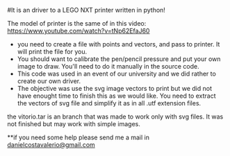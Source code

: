 #It is an driver to a LEGO NXT printer written in python!

The model of printer is the same of in this video: https://www.youtube.com/watch?v=tNp62EfaJ60  

* you need to create a file with points and vectors, and pass to printer. It will print the file for you.
* You should want to calibrate the pen/pencil pressure and put your own image to draw. You'll need to do it manually in the source code. 
* This code was used in an event of our university and we did rather to create our own driver. 
* The objective was use the svg image vectors to print but we did not have enought time to finish this as we would like. You need to extract the vectors of svg file and simplify it as in all .utf extension files.

the vitorio.tar is an branch that was made to work only with svg files. It was not finished but may work with simple images.

**if you need some help please send me a mail in danielcostavalerio@gmail.com

